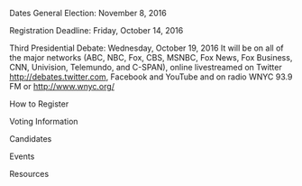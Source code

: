 

Dates
General Election: November 8, 2016

Registration Deadline: Friday, October 14, 2016

Third Presidential Debate: Wednesday, October 19, 2016
It will be on all of the major networks (ABC, NBC, Fox, CBS, MSNBC, Fox News, Fox Business, CNN, Univision, Telemundo, and C-SPAN), online livestreamed on Twitter http://debates.twitter.com, Facebook and YouTube and on radio WNYC 93.9 FM or http://www.wnyc.org/

How to Register

Voting Information

Candidates

Events

Resources